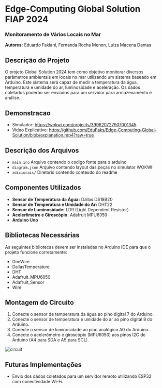 # Edge-Computing Global Solution FIAP 2024

### Monitoramento de Vários Locais no Mar

**Autores:** Eduardo Fakiani, Fernanda Rocha Menon, Luiza Macena Dantas

## Descrição do Projeto

O projeto Global Solution 2024 tem como objetivo monitorar diversos parâmetros ambientais em locais no mar utilizando um sistema baseado em Arduino. Este sistema será capaz de medir a temperatura da água, temperatura e umidade do ar, luminosidade e aceleração. Os dados coletados poderão ser enviados para um servidor para armazenamento e análise.

## Demonstracao

- Simulador: https://wokwi.com/projects/399820727907001345
- Video Explicativo: https://github.com/EduFaks/Edge-Computing-Global-Solution/blob/explanation.mp4?raw=true

## Descrição dos Arquivos

- ```main.ino``` Arquivo contendo o codigo fonte para o arduino
- ```diagram.json``` Arquivo contendo layout das peças no simulator WOKWI
- ```adicionais/``` Diretorio contendo conteudo do readme

## Componentes Utilizados

- **Sensor de Temperatura da Água:** Dallas DS18B20
- **Sensor de Temperatura e Umidade do Ar:** DHT22
- **Sensor de Luminosidade:** LDR (Light Dependent Resistor)
- **Acelerômetro e Giroscópio:** Adafruit MPU6050
- **Arduino Uno**

## Bibliotecas Necessárias

As seguintes bibliotecas devem ser instaladas no Arduino IDE para que o projeto funcione corretamente:

- OneWire
- DallasTemperature
- DHT
- Adafruit_MPU6050
- Adafruit_Sensor
- Wire

## Montagem do Circuito

1. Conecte o sensor de temperatura da água ao pino digital 7 do Arduino.
2. Conecte o sensor de temperatura e umidade do ar ao pino digital 8 do Arduino.
3. Conecte o sensor de luminosidade ao pino analógico A0 do Arduino.
4. Conecte o acelerômetro e giroscópio (MPU6050) aos pinos I2C do Arduino (A4 para SDA e A5 para SCL).


![circuit](https://github.com/EduFaks/Edge-Computing-Global-Solution/blob/circuit.png?raw=true)


## Futuras Implementações

- Envio dos dados coletados para um servidor remoto utilizando ESP32 com conectividade Wi-Fi.
